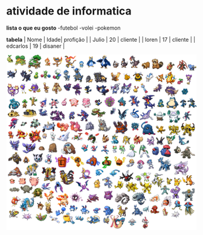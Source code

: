 # atividade de informatica 
**lista o que eu gosto**
-futebol
-volei
-pokemon

**tabela**
| Nome      | Idade| profição      |
| Julio     | 20   | cliente       |
| loren     | 17   | cliente       |
| edcarlos  | 19   |  disaner      |

![Imagem](https://github.com/danieljunior777/projeto-1-tecnologia-padeiro/blob/main/Nova%20pasta/todospkmn001.png)
